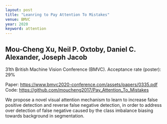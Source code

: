 ```yaml
---
layout: post
title: "Leanring to Pay Attention To Mistakes"
venue: BMVC
year: 2020
keyword: attention
---
```

Mou-Cheng Xu, Neil P. Oxtoby, Daniel C. Alexander, Joseph Jacob
---
<p>
31th British Machine Vision Conference (BMVC). Acceptance rate (poster): 29%
</p>

<p>
Paper: <a href="https://www.bmvc2020-conference.com/assets/papers/0335.pdf"> https://www.bmvc2020-conference.com/assets/papers/0335.pdf </a>
Code: <a href="https://github.com/moucheng2017/Pay_Attention_To_Mistakes"> https://github.com/moucheng2017/Pay_Attention_To_Mistakes </a>
</p>
<!-- Talk: <a href="https://www.bmvc2020-conference.com/conference/papers/paper_0335.html"> https://www.bmvc2020-conference.com/conference/papers/paper_0335.html </a> -->

We propose a novel visual attention mechanism to learn to increase false positive detection and reverse false negative detection, in order to address over detection of false negative caused by the class imbalance biasing towards background in segmentation.

<!-- <img src="https://github.com/moucheng2017/moucheng2017.github.io/gsk.jpeg" width="200" height="80"> -->

